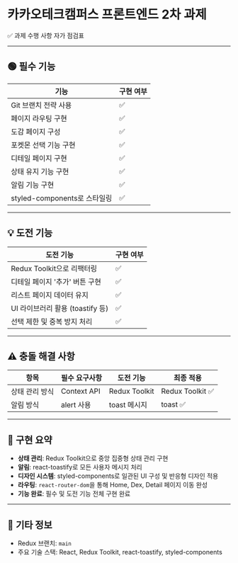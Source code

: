 # 카카오테크캠퍼스 프론트엔드 2차 과제  
✅ 과제 수행 사항 자가 점검표

---

## 🟢 필수 기능

| 기능                           | 구현 여부 |
|--------------------------------|-----------|
| Git 브랜치 전략 사용           | ✅        |
| 페이지 라우팅 구현             | ✅        |
| 도감 페이지 구성               | ✅        |
| 포켓몬 선택 기능 구현          | ✅        |
| 디테일 페이지 구현             | ✅        |
| 상태 유지 기능 구현            | ✅        |
| 알림 기능 구현                 | ✅        |
| styled-components로 스타일링   | ✅        |

---

## 💡 도전 기능

| 도전 기능                        | 구현 여부 |
|----------------------------------|-----------|
| Redux Toolkit으로 리팩터링       | ✅        |
| 디테일 페이지 '추가' 버튼 구현   | ✅        |
| 리스트 페이지 데이터 유지        | ✅        |
| UI 라이브러리 활용 (toastify 등) | ✅        |
| 선택 제한 및 중복 방지 처리      | ✅        |

---

## ⚠️ 충돌 해결 사항

| 항목            | 필수 요구사항 | 도전 기능 | 최종 적용 |
|-----------------|----------------|-------------|------------|
| 상태 관리 방식  | Context API     | Redux Toolkit | Redux Toolkit ✅ |
| 알림 방식       | alert 사용      | toast 메시지  | toast ✅ |

---

## 📝 구현 요약

- **상태 관리**: Redux Toolkit으로 중앙 집중형 상태 관리 구현
- **알림**: react-toastify로 모든 사용자 메시지 처리
- **디자인 시스템**: styled-components로 일관된 UI 구성 및 반응형 디자인 적용
- **라우팅**: `react-router-dom`을 통해 Home, Dex, Detail 페이지 이동 완성
- **기능 완료**: 필수 및 도전 기능 전체 구현 완료

---

## 🔗 기타 정보

- Redux 브랜치: `main`
- 주요 기술 스택: React, Redux Toolkit, react-toastify, styled-components
